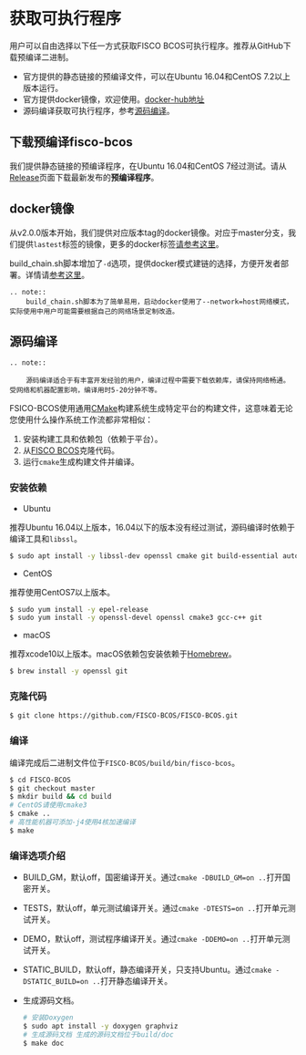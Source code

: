 # 获取可执行程序

用户可以自由选择以下任一方式获取FISCO BCOS可执行程序。推荐从GitHub下载预编译二进制。
- 官方提供的静态链接的预编译文件，可以在Ubuntu 16.04和CentOS 7.2以上版本运行。
- 官方提供docker镜像，欢迎使用。[docker-hub地址](https://hub.docker.com/r/fiscoorg/fiscobcos)
- 源码编译获取可执行程序，参考[源码编译](get_executable.html#id2)。

## 下载预编译fisco-bcos

我们提供静态链接的预编译程序，在Ubuntu 16.04和CentOS 7经过测试。请从[Release](https://github.com/FISCO-BCOS/FISCO-BCOS/releases)页面下载最新发布的**预编译程序**。

## docker镜像

从v2.0.0版本开始，我们提供对应版本tag的docker镜像。对应于master分支，我们提供`lastest`标签的镜像，更多的docker标签[请参考这里](https://hub.docker.com/r/fiscoorg/fiscobcos)。

build_chain.sh脚本增加了`-d`选项，提供docker模式建链的选择，方便开发者部署。详情请[参考这里](build_chain.html#id4)。

```eval_rst
.. note::
    build_chain.sh脚本为了简单易用，启动docker使用了--network=host网络模式，实际使用中用户可能需要根据自己的网络场景定制改造。
```

## 源码编译

```eval_rst
.. note::
    
    源码编译适合于有丰富开发经验的用户，编译过程中需要下载依赖库，请保持网络畅通。受网络和机器配置影响，编译用时5-20分钟不等。
```

FSICO-BCOS使用通用[CMake](https://cmake.org)构建系统生成特定平台的构建文件，这意味着无论您使用什么操作系统工作流都非常相似：
1. 安装构建工具和依赖包（依赖于平台）。
1. 从[FISCO BCOS][FSICO-BCOS-GitHub]克隆代码。
1. 运行`cmake`生成构建文件并编译。

### 安装依赖

- Ubuntu

推荐Ubuntu 16.04以上版本，16.04以下的版本没有经过测试，源码编译时依赖于编译工具和`libssl`。

```bash
$ sudo apt install -y libssl-dev openssl cmake git build-essential autoconf texinfo
```

- CentOS

推荐使用CentOS7以上版本。

```bash
$ sudo yum install -y epel-release
$ sudo yum install -y openssl-devel openssl cmake3 gcc-c++ git
```

- macOS

推荐xcode10以上版本。macOS依赖包安装依赖于[Homebrew](https://brew.sh/)。

```bash
$ brew install -y openssl git
```

### 克隆代码

```bash
$ git clone https://github.com/FISCO-BCOS/FISCO-BCOS.git
```

### 编译

编译完成后二进制文件位于`FISCO-BCOS/build/bin/fisco-bcos`。

```bash
$ cd FISCO-BCOS
$ git checkout master
$ mkdir build && cd build
# CentOS请使用cmake3
$ cmake ..
# 高性能机器可添加-j4使用4核加速编译
$ make
```

### 编译选项介绍

- BUILD_GM，默认off，国密编译开关。通过`cmake -DBUILD_GM=on ..`打开国密开关。
- TESTS，默认off，单元测试编译开关。通过`cmake -DTESTS=on ..`打开单元测试开关。
- DEMO，默认off，测试程序编译开关。通过`cmake -DDEMO=on ..`打开单元测试开关。
- STATIC_BUILD，默认off，静态编译开关，只支持Ubuntu。通过`cmake -DSTATIC_BUILD=on ..`打开静态编译开关。

- 生成源码文档。
    ```bash
    # 安装Doxygen
    $ sudo apt install -y doxygen graphviz
    # 生成源码文档 生成的源码文档位于build/doc
    $ make doc
    ```

[FSICO-BCOS-GitHub]:https://github.com/FISCO-BCOS/FISCO-BCOS
